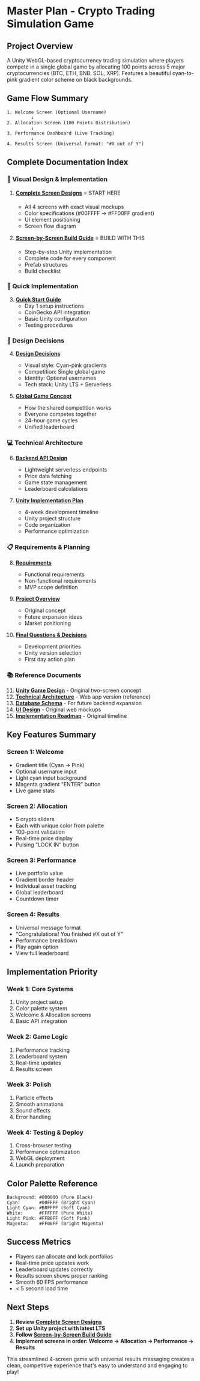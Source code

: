 # Master Plan - Crypto Trading Simulation Game

## Project Overview

A Unity WebGL-based cryptocurrency trading simulation where players compete in a single global game by allocating 100 points across 5 major cryptocurrencies (BTC, ETH, BNB, SOL, XRP). Features a beautiful cyan-to-pink gradient color scheme on black backgrounds.

## Game Flow Summary

```
1. Welcome Screen (Optional Username)
         ↓
2. Allocation Screen (100 Points Distribution)
         ↓
3. Performance Dashboard (Live Tracking)
         ↓
4. Results Screen (Universal Format: "#X out of Y")
```

## Complete Documentation Index

### 🎨 Visual Design & Implementation

1. **[Complete Screen Designs](./complete-screen-designs.md)** ⭐ START HERE
   - All 4 screens with exact visual mockups
   - Color specifications (#00FFFF → #FF00FF gradient)
   - UI element positioning
   - Screen flow diagram

2. **[Screen-by-Screen Build Guide](./screen-by-screen-build-guide.md)** ⭐ BUILD WITH THIS
   - Step-by-step Unity implementation
   - Complete code for every component
   - Prefab structures
   - Build checklist

### 🚀 Quick Implementation

3. **[Quick Start Guide](./quick-start-guide.md)**
   - Day 1 setup instructions
   - CoinGecko API integration
   - Basic Unity configuration
   - Testing procedures

### 🎯 Design Decisions

4. **[Design Decisions](./DESIGN-DECISIONS.md)**
   - Visual style: Cyan-pink gradients
   - Competition: Single global game
   - Identity: Optional usernames
   - Tech stack: Unity LTS + Serverless

5. **[Global Game Concept](./global-game-concept.md)**
   - How the shared competition works
   - Everyone competes together
   - 24-hour game cycles
   - Unified leaderboard

### 💻 Technical Architecture

6. **[Backend API Design](./backend-api-design.md)**
   - Lightweight serverless endpoints
   - Price data fetching
   - Game state management
   - Leaderboard calculations

7. **[Unity Implementation Plan](./unity-implementation-plan.md)**
   - 4-week development timeline
   - Unity project structure
   - Code organization
   - Performance optimization

### 📋 Requirements & Planning

8. **[Requirements](./requirements.md)**
   - Functional requirements
   - Non-functional requirements
   - MVP scope definition

9. **[Project Overview](./project-overview.md)**
   - Original concept
   - Future expansion ideas
   - Market positioning

10. **[Final Questions & Decisions](./final-questions-and-decisions.md)**
    - Development priorities
    - Unity version selection
    - First day action plan

### 📚 Reference Documents

11. **[Unity Game Design](./unity-game-design.md)** - Original two-screen concept
12. **[Technical Architecture](./architecture.md)** - Web app version (reference)
13. **[Database Schema](./database-schema.md)** - For future backend expansion
14. **[UI Design](./ui-design.md)** - Original web mockups
15. **[Implementation Roadmap](./implementation-roadmap.md)** - Original timeline

## Key Features Summary

### Screen 1: Welcome
- Gradient title (Cyan → Pink)
- Optional username input
- Light cyan input background
- Magenta gradient "ENTER" button
- Live game stats

### Screen 2: Allocation
- 5 crypto sliders
- Each with unique color from palette
- 100-point validation
- Real-time price display
- Pulsing "LOCK IN" button

### Screen 3: Performance
- Live portfolio value
- Gradient border header
- Individual asset tracking
- Global leaderboard
- Countdown timer

### Screen 4: Results
- Universal message format
- "Congratulations! You finished #X out of Y"
- Performance breakdown
- Play again option
- View full leaderboard

## Implementation Priority

### Week 1: Core Systems
1. Unity project setup
2. Color palette system
3. Welcome & Allocation screens
4. Basic API integration

### Week 2: Game Logic
1. Performance tracking
2. Leaderboard system
3. Real-time updates
4. Results screen

### Week 3: Polish
1. Particle effects
2. Smooth animations
3. Sound effects
4. Error handling

### Week 4: Testing & Deploy
1. Cross-browser testing
2. Performance optimization
3. WebGL deployment
4. Launch preparation

## Color Palette Reference

```
Background: #000000 (Pure Black)
Cyan:       #00FFFF (Bright Cyan)
Light Cyan: #B0FFFF (Soft Cyan)  
White:      #FFFFFF (Pure White)
Light Pink: #FFB0FF (Soft Pink)
Magenta:    #FF00FF (Bright Magenta)
```

## Success Metrics

- Players can allocate and lock portfolios
- Real-time price updates work
- Leaderboard updates correctly
- Results screen shows proper ranking
- Smooth 60 FPS performance
- < 5 second load time

## Next Steps

1. **Review [Complete Screen Designs](./complete-screen-designs.md)**
2. **Set up Unity project with latest LTS**
3. **Follow [Screen-by-Screen Build Guide](./screen-by-screen-build-guide.md)**
4. **Implement screens in order: Welcome → Allocation → Performance → Results**

This streamlined 4-screen game with universal results messaging creates a clean, competitive experience that's easy to understand and engaging to play! 